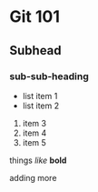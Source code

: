 # Git 101

## Subhead

### sub-sub-heading

- list item 1
- list item 2

1. item 3
1. item 4
1. item 5

things *like*  **bold**

adding more 

